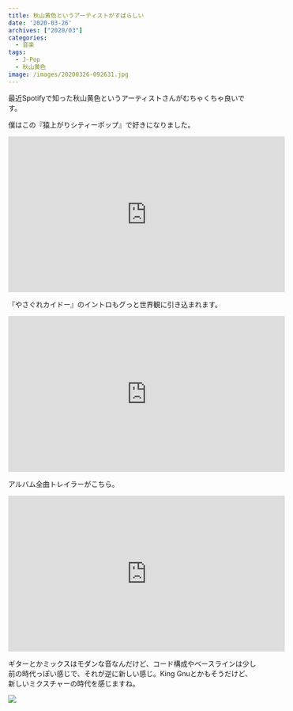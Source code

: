 ```yaml
---
title: 秋山黄色というアーティストがすばらしい
date: '2020-03-26'
archives: ["2020/03"]
categories:
  - 音楽
tags:
  - J-Pop
  - 秋山黄色
image: /images/20200326-092631.jpg
---
```

最近Spotifyで知った秋山黄色というアーティストさんがむちゃくちゃ良いです。

僕はこの『猿上がりシティーポップ』で好きになりました。

<iframe width="560" height="315" src="https://www.youtube.com/embed/zCGl_APrE0Q" frameborder="0" allow="accelerometer; autoplay; encrypted-media; gyroscope; picture-in-picture" allowfullscreen></iframe>

『やさぐれカイドー』のイントロもグっと世界観に引き込まれます。

<iframe width="560" height="315" src="https://www.youtube.com/embed/Bfjb__puttk" frameborder="0" allow="accelerometer; autoplay; encrypted-media; gyroscope; picture-in-picture" allowfullscreen></iframe>

アルバム全曲トレイラーがこちら。

<iframe width="560" height="315" src="https://www.youtube.com/embed/Md4xYht73T8" frameborder="0" allow="accelerometer; autoplay; encrypted-media; gyroscope; picture-in-picture" allowfullscreen></iframe>

ギターとかミックスはモダンな音なんだけど、コード構成やベースラインは少し前の時代っぽい感じで、それが逆に新しい感じ。King Gnuとかもそうだけど、新しいミクスチャーの時代を感じますね。

<div class="amazfy">
<a href="https://www.amazon.co.jp/dp/B083XX5FGH?tag=t4traw-22">
<img src="https://ws-fe.amazon-adsystem.com/widgets/q?_encoding=UTF8&ASIN=B083XX5FGH&Format=_SL250_&ID=AsinImage&MarketPlace=JP&ServiceVersion=20070822&WS=1&tag=t4traw-22&language=ja_JP">
<p></p>
</a>
</div>
